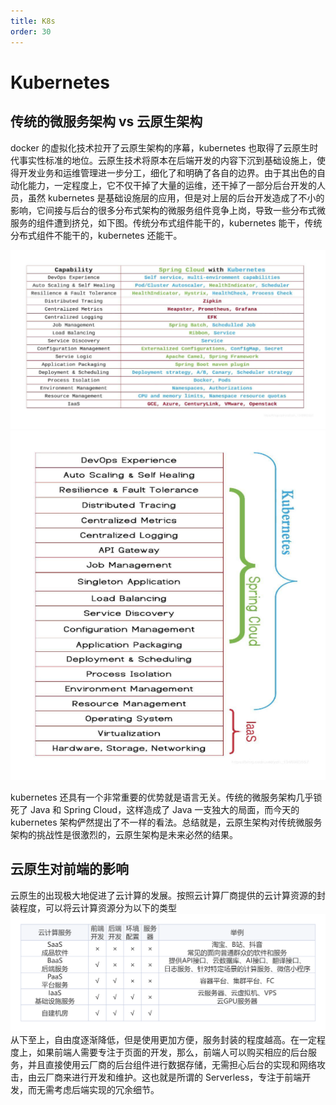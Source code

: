 ```yaml
---
title: K8s
order: 30
---
```


# Kubernetes

## 传统的微服务架构 vs 云原生架构
docker 的虚拟化技术拉开了云原生架构的序幕，kubernetes 也取得了云原生时代事实性标准的地位。云原生技术将原本在后端开发的内容下沉到基础设施上，使得开发业务和运维管理进一步分工，细化了和明确了各自的边界。由于其出色的自动化能力，一定程度上，它不仅干掉了大量的运维，还干掉了一部分后台开发的人员，虽然 kubernetes 是基础设施层的应用，但是对上层的后台开发造成了不小的影响，它间接与后台的很多分布式架构的微服务组件竞争上岗，导致一些分布式微服务的组件遭到挤兑，如下图。传统分布式组件能干的，kubernetes 能干，传统分布式组件不能干的，kubernetes 还能干。

![devops](./devops3.png)
![devops](./devops4.png)

kubernetes 还具有一个非常重要的优势就是语言无关。传统的微服务架构几乎锁死了 Java 和 Spring Cloud，这样造成了 Java 一支独大的局面，而今天的 kubernetes 架构俨然提出了不一样的看法。总结就是，云原生架构对传统微服务架构的挑战性是很激烈的，云原生架构是未来必然的结果。

## 云原生对前端的影响
云原生的出现极大地促进了云计算的发展。按照云计算厂商提供的云计算资源的封装程度，可以将云计算资源分为以下的类型
![saas](./saas.png)
从下至上，自由度逐渐降低，但是使用更加方便，服务封装的程度越高。在一定程度上，如果前端人需要专注于页面的开发，那么，前端人可以购买相应的后台服务，并且直接使用云厂商的后台组件进行数据存储，无需担心后台的实现和网络攻击，由云厂商来进行开发和维护。这也就是所谓的 Serverless，专注于前端开发，而无需考虑后端实现的冗余细节。
